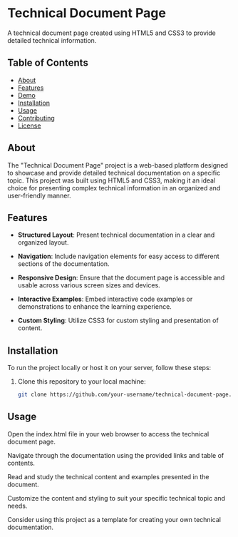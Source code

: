 # Technical Document Page


A technical document page created using HTML5 and CSS3 to provide detailed technical information.

## Table of Contents

- [About](#about)
- [Features](#features)
- [Demo](#demo)
- [Installation](#installation)
- [Usage](#usage)
- [Contributing](#contributing)
- [License](#license)

## About

The "Technical Document Page" project is a web-based platform designed to showcase and provide detailed technical documentation on a specific topic. This project was built using HTML5 and CSS3, making it an ideal choice for presenting complex technical information in an organized and user-friendly manner.

## Features

- **Structured Layout**: Present technical documentation in a clear and organized layout.

- **Navigation**: Include navigation elements for easy access to different sections of the documentation.

- **Responsive Design**: Ensure that the document page is accessible and usable across various screen sizes and devices.

- **Interactive Examples**: Embed interactive code examples or demonstrations to enhance the learning experience.

- **Custom Styling**: Utilize CSS3 for custom styling and presentation of content.


## Installation

To run the project locally or host it on your server, follow these steps:

1. Clone this repository to your local machine:

   ```bash
   git clone https://github.com/your-username/technical-document-page.git

  ## Usage
Open the index.html file in your web browser to access the technical document page.

Navigate through the documentation using the provided links and table of contents.

Read and study the technical content and examples presented in the document.

Customize the content and styling to suit your specific technical topic and needs.

Consider using this project as a template for creating your own technical documentation.
